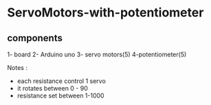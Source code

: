 # ServoMotors-with-potentiometer
## components 
1- board
2- Arduino uno
3- servo motors(5)
4-potentiometer(5)

Notes :
* each resistance control 1 servo 
*  it rotates between 0 - 90
*  resistance set between 1-1000

